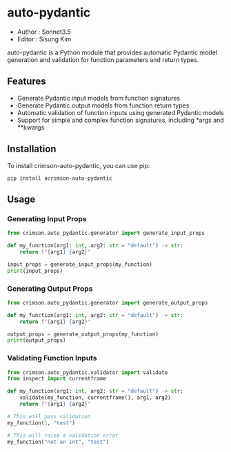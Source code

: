# auto-pydantic

- Author : Sonnet3.5
- Editor : Sisung Kim

auto-pydantic is a Python module that provides automatic Pydantic model generation and validation for function parameters and return types.

## Features

- Generate Pydantic input models from function signatures
- Generate Pydantic output models from function return types
- Automatic validation of function inputs using generated Pydantic models
- Support for simple and complex function signatures, including *args and **kwargs

## Installation

To install crimson-auto-pydantic, you can use pip:

```
pip install acrimson-auto-pydantic
```

## Usage

### Generating Input Props

```python
from crimson.auto_pydantic.generator import generate_input_props

def my_function(arg1: int, arg2: str = "default") -> str:
    return f"{arg1} {arg2}"

input_props = generate_input_props(my_function)
print(input_props)
```

### Generating Output Props

```python
from crimson.auto_pydantic.generator import generate_output_props

def my_function(arg1: int, arg2: str = "default") -> str:
    return f"{arg1} {arg2}"

output_props = generate_output_props(my_function)
print(output_props)
```

### Validating Function Inputs

```python
from crimson.auto_pydantic.validator import validate
from inspect import currentframe

def my_function(arg1: int, arg2: str = "default") -> str:
    validate(my_function, currentframe(), arg1, arg2)
    return f"{arg1} {arg2}"

# This will pass validation
my_function(1, "test")

# This will raise a validation error
my_function("not an int", "test")
```
